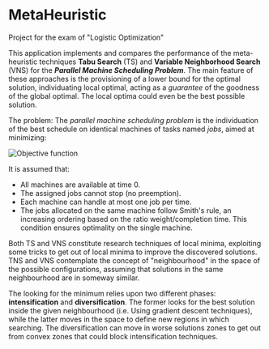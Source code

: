 # MetaHeuristic
Project for the exam of "Logistic Optimization"

This application implements and compares the performance of the meta-heuristic techniques **Tabu Search** (TS) and **Variable Neighborhood Search** (VNS) for the ***Parallel Machine Scheduling Problem***. The main feature of these approaches is the provisioning of a lower bound for the optimal solution, individuating local optimal, acting as a *guarantee* of the goodness of the global optimal. The local optima could even be the best possible solution.

The problem:
The *parallel machine scheduling problem* is the individuation of the best schedule on identical machines of tasks named *jobs*, aimed at minimizing:

![Objective function](https://user-images.githubusercontent.com/27780725/145707304-39278219-0d2d-4d99-80a4-29a2674927b2.png)

It is assumed that:
- All machines are available at time 0.
- The assigned jobs cannot stop (no preemption).
- Each machine can handle at most one job per time.
- The jobs allocated on the same machine follow Smith's rule, an increasing ordering based on the ratio weight/completion time. This condition ensures optimality on the single machine.

Both TS and VNS constitute research techniques of local minima, exploiting some tricks to get out of local minima to improve the discovered solutions. TNS and VNS contemplate the concept of "neighbourhood" in the space of the possible configurations, assuming that solutions in the same neighbourhood are in someway similar.

The looking for the minimum relies upon two different phases: **intensification** and **diversification**. The former looks for the best solution inside the given neighbourhood (i.e. Using gradient descent techniques), while the latter moves in the space to define new regions in which searching. The diversification can move in worse solutions zones to get out from convex zones that could block intensification techniques.
